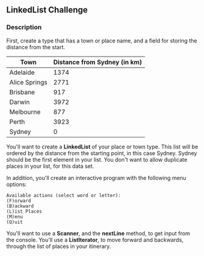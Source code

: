## LinkedList Challenge

### Description

First, create a type that has a town or place name, and a field for storing the distance from the start.

| Town | Distance from Sydney (in km) |
| --- | --- |
| Adelaide | 1374 |
| Alice Springs | 2771 |
| Brisbane | 917 |
| Darwin | 3972 |
| Melbourne | 877 |
| Perth | 3923 |
| Sydney | 0

You'll want to create a <b>LinkedList</b> of your place or town type. This list will be ordered by the distance from the starting point, in this case Sydney. Sydney should be the first element in your list. You don't want to allow duplicate places in your list, for this data set.

In addition, you'll create an interactive program with the following menu options:

```
Available actions (select word or letter):
(F)orward
(B)ackward
(L)ist Places
(M)enu
(Q)uit
```

You'll want to use a <b>Scanner</b>, and the <b>nextLine</b> method, to get input from the console. You'll use a <b>ListIterator</b>, to move forward and backwards, through the list of places in your itinerary.
